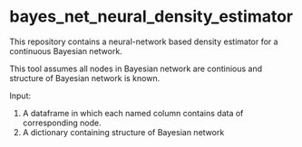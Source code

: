 # bayes_net_neural_density_estimator
This repository contains a neural-network based density estimator for a continuous Bayesian network.

This tool assumes all nodes in Bayesian network are continious and structure of Bayesian network is known.

Input: 
1) A dataframe in which each named column contains data of corresponding node.
2) A dictionary containing structure of Bayesian network



